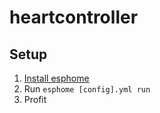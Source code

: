 # heartcontroller

## Setup

1. [Install esphome](https://esphome.io/guides/getting_started_command_line.html)
2. Run `esphome [config].yml run`
3. Profit
